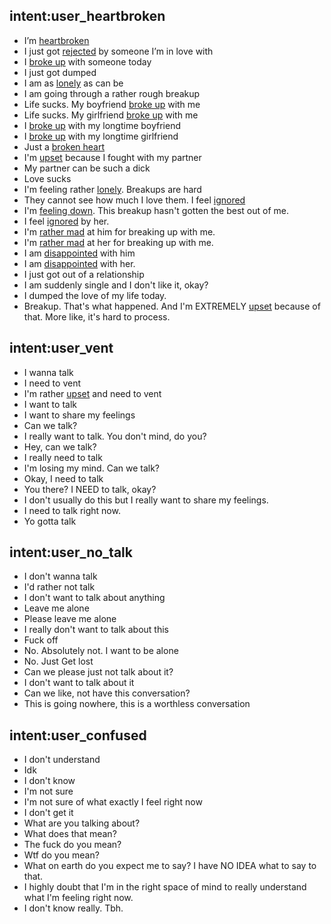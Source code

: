 ## intent:user_heartbroken
- I’m [heartbroken](Mood)
- I just got [rejected](Mood) by someone I’m in love with
- I [broke up](Mood) with someone today
- I just got dumped
- I am as [lonely](Mood) as can be
- I am going through a rather rough breakup
- Life sucks. My boyfriend [broke up](Mood) with me
- Life sucks. My girlfriend [broke up](Mood) with me
- I [broke up](Mood) with my longtime boyfriend
- I [broke up](Mood) with my longtime girlfriend
- Just a [broken heart](Mood)
- I'm [upset](Mood) because I fought with my partner
- My partner can be such a dick
- Love sucks
- I'm feeling rather [lonely](Mood). Breakups are hard
- They cannot see how much I love them. I feel [ignored](Mood)
- I'm [feeling down](Mood). This breakup hasn't gotten the best out of me.
- I feel [ignored](Mood) by her.
- I'm [rather mad](Mood) at him for breaking up with me.
- I'm [rather mad](Mood) at her for breaking up with me.  
- I am [disappointed](Mood) with him
- I am [disappointed](Mood) with her.
- I just got out of a relationship
- I am suddenly single and I don't like it, okay?
- I dumped the love of my life today.
- Breakup. That's what happened. And I'm EXTREMELY [upset](Mood) because of that. More like, it's hard to process.


## intent:user_vent
- I wanna talk
- I need to vent
- I'm rather [upset](Mood) and need to vent
- I want to talk
- I want to share my feelings
- Can we talk?
- I really want to talk. You don't mind, do you?
- Hey, can we talk?
- I really need to talk
- I'm losing my mind. Can we talk?
- Okay, I need to talk 
- You there? I NEED to talk, okay?
- I don't usually do this but I really want to share my feelings.
- I need to talk right now.
- Yo gotta talk


## intent:user_no_talk
- I don't wanna talk
- I'd rather not talk
- I don't want to talk about anything
- Leave me alone
- Please leave me alone
- I really don't want to talk about this
- Fuck off
- No. Absolutely not. I want to be alone
- No. Just Get lost
- Can we please just not talk about it?
- I don't want to talk about it
- Can we like, not have this conversation?
- This is going nowhere, this is a worthless conversation


## intent:user_confused
- I don't understand
- Idk
- I don't know
- I'm not sure
- I'm not sure of what exactly I feel right now  
- I don't get it
- What are you talking about?
- What does that mean?
- The fuck do you mean?
- Wtf do you mean?
- What on earth do you expect me to say? I have NO IDEA what to say to that.
- I highly doubt that I'm in the right space of mind to really understand what I'm feeling right now.
- I don't know really. Tbh.
